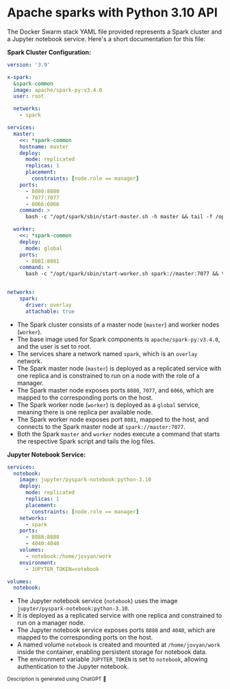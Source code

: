 # Apache sparks with Python 3.10 API

The Docker Swarm stack YAML file provided represents a Spark cluster and a Jupyter notebook service. Here's a short documentation for this file:

**Spark Cluster Configuration:**

```yaml
version: '3.9'

x-spark:
  &spark-common
  image: apache/spark-py:v3.4.0
  user: root

  networks:
    - spark

services:
  master:
    <<: *spark-common
    hostname: master
    deploy:
      mode: replicated
      replicas: 1
      placement:
        constraints: [node.role == manager]
    ports:
      - 8080:8080
      - 7077:7077
      - 6066:6066
    command: >
      bash -c "/opt/spark/sbin/start-master.sh -h master && tail -f /opt/spark/logs/*"

  worker:
    <<: *spark-common
    deploy:
      mode: global
    ports:
      - 8081:8081
    command: >
      bash -c "/opt/spark/sbin/start-worker.sh spark://master:7077 && tail -f /opt/spark/logs/*"


networks:
    spark:
      driver: overlay
      attachable: true

```

- The Spark cluster consists of a master node (`master`) and worker nodes (`worker`).
- The base image used for Spark components is `apache/spark-py:v3.4.0`, and the user is set to root.
- The services share a network named `spark`, which is an `overlay` network.
- The Spark master node (`master`) is deployed as a replicated service with one replica and is constrained to run on a node with the role of a manager.
- The Spark master node exposes ports `8080`, `7077`, and `6066`, which are mapped to the corresponding ports on the host.
- The Spark worker node (`worker`) is deployed as a `global` service, meaning there is one replica per available node.
- The Spark worker node exposes port `8081`, mapped to the host, and connects to the Spark master node at `spark://master:7077`.
- Both the Spark `master` and `worker` nodes execute a command that starts the respective Spark script and tails the log files.

**Jupyter Notebook Service:**

```yaml
services:
  notebook:
    image: jupyter/pyspark-notebook:python-3.10
    deploy:
      mode: replicated
      replicas: 1
      placement:
        constraints: [node.role == manager]
    networks:
      - spark
    ports:
      - 8888:8888
      - 4040:4040
    volumes:
      - notebook:/home/jovyan/work
    environment:
      - JUPYTER_TOKEN=notebook

volumes:
  notebook:
```


- The Jupyter notebook service (`notebook`) uses the image `jupyter/pyspark-notebook:python-3.10`.
- It is deployed as a replicated service with one replica and constrained to run on a manager node.
- The Jupyter notebook service exposes ports `8888` and `4040`, which are mapped to the corresponding ports on the host.
- A named volume `notebook` is created and mounted at `/home/jovyan/work` inside the container, enabling persistent storage for notebook data.
- The environment variable `JUPYTER_TOKEN` is set to `notebook`, allowing authentication to the Jupyter notebook.

<sub>Description is generated using ChatGPT 💟</sub>
